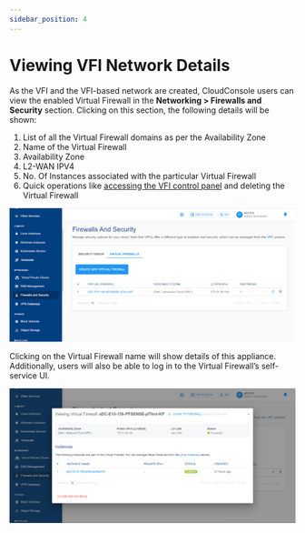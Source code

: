 ```yaml
---
sidebar_position: 4
---
```

# Viewing VFI Network Details

As the VFI and the VFI-based network are created, CloudConsole users can view the enabled Virtual Firewall in the **Networking > Firewalls and Security** section. Clicking on this section, the following details will be shown:

1. List of all the Virtual Firewall domains as per the Availability Zone
2. Name of the Virtual Firewall
3. Availability Zone
4. L2-WAN IPV4
5. No. Of Instances associated with the particular Virtual Firewall
6. Quick operations like [accessing the VFI control panel](AccessingtheVFIControlPanel) and deleting the Virtual Firewall

![Viewing VFI Network Details](img/ViewingVFINetworkDetails1.png)

Clicking on the Virtual Firewall name will show details of this appliance. Additionally, users will also be able to log in to the Virtual Firewall’s self-service UI.

![Viewing VFI Network Details](img/ViewingVFINetworkDetails2.png)